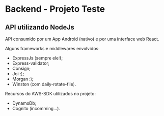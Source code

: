 # Backend - Projeto Teste

## API utilizando NodeJs

API consumido por um App Android (nativo) e por uma interface web React.

Alguns frameworks e middlewares envolvidos:

- ExpressJs (sempre ele!);
- Express-validator;
- Consign;
- Joi :);
- Morgan :);
- Winston (com daily-rotate-file).

Recursos do AWS-SDK utilizados no projeto:
- DynamoDb;
- Cognito (incomming...).
